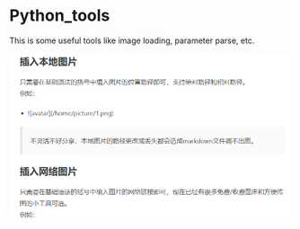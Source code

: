 # Python_tools
This is some useful tools like image loading, parameter parse, etc.

![avatar](./Assert/123.png)